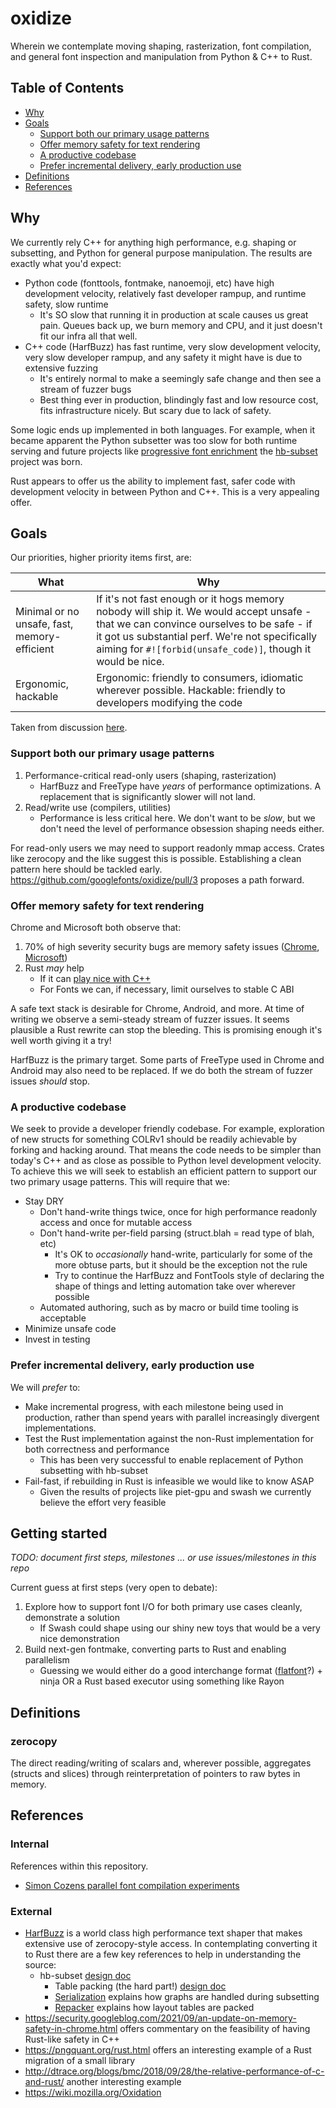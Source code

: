 # oxidize

Wherein we contemplate moving shaping, rasterization, font compilation, and general font inspection and manipulation from Python & C++ to Rust.

## Table of Contents

- [Why](#why)
- [Goals](#goals)
   - [Support both our primary usage patterns](#support-both-our-primary-usage-patterns)
   - [Offer memory safety for text rendering](#offer-memory-safety-for-text-rendering)
   - [A productive codebase](#a-productive-codebase)
   - [Prefer incremental delivery, early production use](#prefer-incremental-delivery-early-production-use)
- [Definitions](#definitions)
- [References](#references) 

## Why

We currently rely C++ for anything high performance, e.g. shaping or subsetting, and Python for general purpose manipulation. The results are exactly what you'd expect:

* Python code (fonttools, fontmake, nanoemoji, etc) have high development velocity, relatively fast developer rampup, and runtime safety, slow runtime
   * It's SO slow that running it in production at scale causes us great pain. Queues back up, we burn memory and CPU, and it just doesn't fit our infra all that well.
* C++ code (HarfBuzz) has fast runtime, very slow development velocity, very slow developer rampup, and any safety it might have is due to extensive fuzzing
   * It's entirely normal to make a seemingly safe change and then see a stream of fuzzer bugs
   * Best thing ever in production, blindingly fast and low resource cost, fits infrastructure nicely. But scary due to lack of safety.

Some logic ends up implemented in both languages. For example, when it became apparent the Python subsetter was too slow for both runtime serving and future projects like [progressive font enrichment](https://www.w3.org/TR/PFE-evaluation/) the [hb-subset](goo.gl/Qy3Eqc) project was born.

Rust appears to offer us the ability to implement fast, safer code with development velocity in between Python and C++. This is a very appealing offer.

## Goals

Our priorities, higher priority items first, are:

| What | Why |
| --- | --- |
| Minimal or no unsafe, fast, memory-efficient | If it's not fast enough or it hogs memory nobody will ship it. We would accept unsafe - that we can convince ourselves to be safe - if it got us substantial perf. We're not specifically aiming for `#![forbid(unsafe_code)]`, though it would be nice. |
| Ergonomic, hackable | Ergonomic: friendly to consumers, idiomatic wherever possible. Hackable: friendly to developers modifying the code |

Taken from discussion [here](https://github.com/googlefonts/oxidize/issues/10#issuecomment-1024769804).

### Support both our primary usage patterns

1. Performance-critical read-only users (shaping, rasterization)
   * HarfBuzz and FreeType have *years* of performance optimizations. A replacement that is significantly slower will not land.
1. Read/write use (compilers, utilities)
   * Performance is less critical here. We don't want to be *slow*, but we don't need the level of performance obsession shaping needs either.

For read-only users we may need to support readonly mmap access. Crates like zerocopy and the like suggest this is possible. Establishing a clean pattern here should be tackled early. https://github.com/googlefonts/oxidize/pull/3 proposes a path forward.

### Offer memory safety for text rendering 

Chrome and Microsoft both observe that:

1. 70% of high severity security bugs are memory safety issues ([Chrome](https://www.chromium.org/Home/chromium-security/memory-safety), [Microsoft](https://msrc-blog.microsoft.com/2019/07/18/we-need-a-safer-systems-programming-language/))
1. Rust _may_ help
   * If it can [play nice with C++](https://security.googleblog.com/2021/09/an-update-on-memory-safety-in-chrome.html)
   * For Fonts we can, if necessary, limit ourselves to stable C ABI

A safe text stack is desirable for Chrome, Android, and more. At time of writing we observe a semi-steady stream of fuzzer issues. It seems plausible a Rust rewrite can stop the bleeding. This is promising enough it's well worth giving it a try!

HarfBuzz is the primary target. Some parts of FreeType used in Chrome and Android may also need to be replaced. If we do both the stream of fuzzer issues _should_ stop.

### A productive codebase

We seek to provide a developer friendly codebase. For example, exploration of new structs for something COLRv1 should be readily achievable by forking and hacking around. That means the code needs to be simpler than today's C++ and as close as possible to Python level development velocity. To achieve this we will seek to establish an efficient pattern to support our two primary usage patterns. This will require that we:

   * Stay DRY
      * Don't hand-write things twice, once for high performance readonly access and once for mutable access
      * Don't hand-write per-field parsing (struct.blah = read type of blah, etc)
         * It's OK to *occasionally* hand-write, particularly for some of the more obtuse parts, but it should be the exception not the rule 
         * Try to continue the HarfBuzz and FontTools style of declaring the shape of things and letting automation take over wherever possible
      * Automated authoring, such as by macro or build time tooling is acceptable
   * Minimize unsafe code
   * Invest in testing

### Prefer incremental delivery, early production use

We will _prefer_ to:

* Make incremental progress, with each milestone being used in production, rather than spend years with parallel increasingly divergent implementations.
* Test the Rust implementation against the non-Rust implementation for both correctness and performance
   * This has been very successful to enable replacement of Python subsetting with hb-subset
* Fail-fast, if rebuilding in Rust is infeasible we would like to know ASAP
   * Given the results of projects like piet-gpu and swash we currently believe the effort very feasible

## Getting started

_TODO: document first steps, milestones ... or use issues/milestones in this repo_

Current guess at first steps (very open to debate):

1. Explore how to support font I/O for both primary use cases cleanly, demonstrate a solution
   * If Swash could shape using our shiny new toys that would be a very nice demonstration
3. Build next-gen fontmake, converting parts to Rust and enabling parallelism
   * Guessing we would either do a good interchange format ([flatfont](https://github.com/googlefonts/flatfont)?) + ninja OR a Rust based executor using something like Rayon

## Definitions

### zerocopy

The direct reading/writing of scalars and, wherever possible, aggregates (structs and slices) through reinterpretation of pointers to raw bytes in memory.

## References

### Internal

References within this repository.

* [Simon Cozens parallel font compilation experiments](text/2022-05-10-parallel-font-compile-experiments.md)

### External

* [HarfBuzz](https://github.com/harfbuzz/harfbuzz) is a world class high performance text shaper that makes extensive use of zerocopy-style access. In contemplating converting it to Rust there are a few key references to help in understanding the source:
   * hb-subset [design doc](https://goo.gl/Qy3Eqc)
      * Table packing (the hard part!) [design doc](https://goo.gl/bHvnTn) 
      * [Serialization](https://github.com/harfbuzz/harfbuzz/blob/main/docs/serializer.md) explains how graphs are handled during subsetting
      * [Repacker](https://github.com/harfbuzz/harfbuzz/blob/main/docs/repacker.md) explains how layout tables are packed
* https://security.googleblog.com/2021/09/an-update-on-memory-safety-in-chrome.html offers commentary on the feasibility of having Rust-like safety in C++
* https://pngquant.org/rust.html offers an interesting example of a Rust migration of a small library
* http://dtrace.org/blogs/bmc/2018/09/28/the-relative-performance-of-c-and-rust/ another interesting example
* https://wiki.mozilla.org/Oxidation

